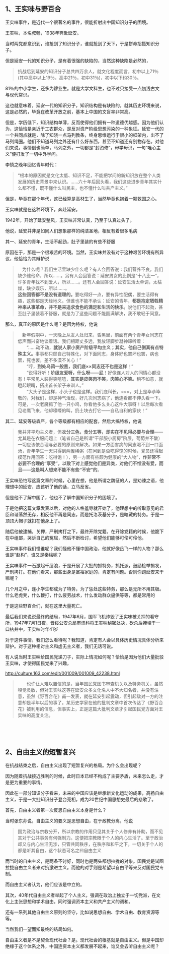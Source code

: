 <h2>1、王实味与野百合</h2><p data-pid="qx2dEr-n">王实味事件，是近代一个很著名的事件，很能折射出中国知识分子的困境。</p><p data-pid="mGJzSXhY">王实味，本名叔翰，1938年奔赴延安。</p><p data-pid="ZxpaZP6V">当时两党都意识到，谁抢到了知识分子，谁就抢到了天下，于是拼命招揽知识分子。</p><p data-pid="3WZ_PwmV">但是延安一代的知识分子，是有着很强的缺陷的，当然这种缺陷是必然的，</p><blockquote data-pid="jL3TLzFO">抗战后到延安的知识分子总共四万余人，就文化程度而言，初中以上71％(其中高中以上19％，高中21％，初中31％)，初中以下约30％。</blockquote><p data-pid="bXPfvD9l">81％的中小学生，还多为肄业生。就是大学文科生，也不过只接受一点初浅古文与现代常识。</p><p data-pid="HF5elHjk">这也就意味着，延安一代的知识分子，知识结构是有缺陷的，就其历史环境来说，这是必然的，毕竟在改革开放之前，基本上中国的文盲率非常高。</p><p data-pid="Z2ebouh9">但是，学历低下，知识结构单薄，反而使得他们拥有一种道德优越感。因为他们认为，这恰恰是亲近于工农群众，是反对资产阶级思想污染的一种象征。延安一代的一个共同点就是，除了知晓一点马列教条，终身思维运行于很小的框架内，出不了马列绳圈。他们不知道马列之外还有什么好东西，甚至不知道还有别物存在。对他们来说，事情倒也简单，马列之外，一切都是“封资修”，毋学毋识，一句“唯心主义”便打发了一切中外学问。</p><p data-pid="3TPeFzP5">李慎之晚年回忆青年时代：</p><blockquote data-pid="uzMKlJtT">“根本的原因就是文化太低、知识不足，不能把学问的新知识放在整个人类发展的历史背景中来认识。……六十年后回头看，我们这些进步青年其实什么都不懂，既不懂什么叫民主，也不懂什么叫共产主义。”</blockquote><p data-pid="l6-Zry0R">但是，毕竟在那个年代，这已经算是高材生了，当然毕竟也抱着一颗救国之心。</p><p data-pid="Oser-jO0">王实味就是在这种环境下，奔赴延安。</p><p data-pid="q1sFVkhm">1942年，开始了延安整风，王实味非常认真，乃至于认真过头了。</p><p data-pid="niHXmytw">他说，延安并非是如同人们想象那样的纯洁圣地，相反有着很多毛病</p><p data-pid="5kWX47CV">其一、延安的青年，生活不起劲，肚子里装的有些不舒服</p><p data-pid="d3DnyMxV">原因在于，那是一个很艰苦的环境。当然，王实味并没有对于这种艰苦环境有所异议，他恰恰为其辩护说</p><blockquote data-pid="YtbGbV6Q">　为什么呢？我们生活里缺少什么呢？有人会回答说：我们营养不良，我们缺少维他命，所以……。另有人会回答说：延安男女的比例是“十八比一”，许多青年找不到爱人，所以……。还有人会回答说：延安生活太单调，太枯燥，缺少娱乐，所以……。 <br/> <b>这些回答都不是没有道理的。</b>要吃得好一点，要有异性配偶，要生活得有趣，这些都是天经地义。但谁也不能不承认：延安的青年，<b>都是抱定牺牲精神来从事革命，并不是来追求食色的满足和生活的快乐。</b>说他们不起劲，甚至肚子里装着不舒服，就是为了这些问题不能圆满解决，我不敢轻于同意。 </blockquote><p data-pid="BMrP3vmf">那么，真正的原因是什么呢？是因为特权，他说</p><blockquote data-pid="9fCvhyC8">　新年假期中，一天晚上从友人处归来，昏黑里，前面有两个青年女同志在低声而兴奋地谈着话。我们相距丈多远，我放轻脚步凝神谛听着： <br/>　　“……动不动，<b>就说人家小资产阶级平均主义；其实，他自己倒真有点特殊主义。</b>事事都只顾自己特殊化，对下面同志，身体好也罢坏也罢，病也罢，死也罢，差不多漠不关心！” <br/>　　“哼，<b>到处乌鸦一般黑，我们底××同志还不也是这样</b>！” <br/>　　“说得好听！<b>阶级友爱呀，什么呀——屁</b>！好像连人对人的同情心都没有！平常见人装得笑嘻嘻，<b>其实是皮笑肉不笑，肉笑心不笑。</b>稍不如意，就瞪起眼睛，搭出首长架子来训人。” <br/>　　“大头子是这样，小头子也是这样。我们底科长，×××，对上是毕恭毕敬的，对我们，却是神气活现，好几次同志病了，他连看都不伸头看一下。可是，一次老魔抓了他一只小鸡，你看他多么关心这件大事呀！以后每次看见老鹰飞来，他却嚎嚎的叫，扔土块去打它——自私自利的家伙！” </blockquote><p data-pid="6Rewz8J0">其二、延安等级森严，各个等级都有相应的配套，然后大搞特权，他说</p><blockquote data-pid="PTv3Amg3">我并非平均主义者，但<b>衣分三色，食分五等，却实在不见得必要与合理</b>——尤其是在衣服问题上（笔者自己是所谓“干部服小厨房”阶层，葡萄并不酸）一切应该依合理与必要的原则来解决。如果一方面害病的同志喝不到一口面汤，青年学生一天只得到两餐稀粥（在问到是否吃得饱的时候，党员还得起模范作用回答：吃得饱！），另一方面有些颇为健康的“大人物”，<b>作非常不必要不合理的“享受”，以致下对上感觉他们是异类，对他们不惟没有爱，而且——这是叫人想来不能不有些“不安”的</b>。 </blockquote><p data-pid="p5wDpXKZ">王实味恐怕写这篇文章的时候，心里在想，他是所谓之魏征的人，是劝谏之语，他理想中的延安，应该听了他的话，立马反省。</p><p data-pid="YS1UWl96">但是他不了解中国了，他也不了解中国知识分子的困境了。</p><p data-pid="9axKWUA1">于是他把这篇文章发表以后，对他的人格羞辱就开始了，他理想中的听取意见的君臣和谐荡然无存，相反他不再是同志，而是托洛茨基分子，是暗藏的特务。于是一顶顶大帽子就扣在他身上了。</p><p data-pid="fdlTEFj3">随后他被逮捕，关押，严刑拷打之下，最终开除党籍。在开除党籍的时候，他跪下在中组部，哭诉自己的冤屈，然后不断检讨，希望他们能够可伶可伶他。</p><p data-pid="EHFKNKwZ">王实味事件我们怪谁呢？我们怪他不懂中国政治，他就好像岳飞一样的人物？那么谁是“赵构”，谁又是秦桧呢？</p><p data-pid="UWsjKmjt">王实味事件一石激起千层浪，于是开展了大批的抓特务，抓托派，鼓励检举揭发，严刑拷打。在他们看来，那些出身是富裕家庭的，肯定有问题。否则你跑延安来干嘛呢？</p><p data-pid="xYmA5ceC">几个月之中，连小学生都成为了特务，为了惩处这些特务，那么是无所不用其极。什么老虎凳，什么鞭打，什么疲劳战术，什么发动群众逼供等等，都是常用的</p><p data-pid="XGWNG7IW">于是这些野百合们，就在这里大量死亡。</p><p data-pid="z08W99uu">最后我们来说说最终的结局，1947年6月，国军飞机炸毁了王实味被关押的看守所，1947年7月1日夜，晋绥公安总局审讯科将王实味秘密处决，砍杀后掩埋于一口枯井中，王实味时年41岁</p><p data-pid="czo8_gWB">对于这件事情，我们怎么看待呢？我知道，肯定有人会以具体历史情况具体分析来辩护。对于这种相对主义和虚无主义者，我们无话可说。</p><p data-pid="-XZg93vv">有人说当时王实味给国民党递刀子，实际上情况如何呢？恰恰是因为他们大量批驳王实味，才使得国民党来了兴趣，</p><a href="https://link.zhihu.com/?target=http%3A//culture.163.com/edit/001009/001009_42238.html" data-draft-node="block" data-draft-type="link-card" class=" external" target="_blank" rel="nofollow noreferrer"><span class="invisible">http://</span><span class="visible">culture.163.com/edit/00</span><span class="invisible">1009/001009_42238.html</span><span class="ellipsis"></span></a><blockquote data-pid="YSS0J34m"> 　　也许让人难以置信的是，当年国民党图书审查机关以及特务机关，虽然嗅觉灵敏，但对王实味这等在延安众多文化名人中不大知名者，并没有注意，虽然《野百合花》甫一发表，就在延安引起震动，但引起敌对一方的注意却是半年以后的事了。某历史学家在他的批判文章中首次传达了《野百合花》被利用的信息，但事实上，正是这篇大批判文章才引起国民党方面对王实味的高度关注。</blockquote><p class="ztext-empty-paragraph"><br/></p><p class="ztext-empty-paragraph"><br/></p><h2>2、自由主义的短暂复兴</h2><p data-pid="0NKaHU20">在抗战结束之后，自由主义出现了短暂复兴的格局。为什么会出现呢？</p><p data-pid="07GD6OIw">因为随着抗战接近胜利的时候，此时日本已经不构成了主要矛盾，未来怎么走，才是更为重要的事情。</p><p data-pid="Li8igX4w">因此在一部分知识分子看来，未来的中国应该是继承新文化运动的成果，高扬自由主义，于是一大批知识分子登台亮相，成为20世纪中国思想史最后的悲歌了。</p><p data-pid="CffhM9Jo">首先，自由主义者第一次反思自由主义本身是什么？</p><p data-pid="9kKUl86I">当时张东荪说，自由主义的要义是思想自由，在于政教分离，他说</p><blockquote data-pid="72vlfEaW">国为政治与宗教分开，所以宗教的作用只见其关于个人修养有补助，而不见其对于公共事务有何强制力。这便把宗教限于个人的内心生活了。至于政治却又与内心生活无涉，只管共同秩序，在秩序和和平之下，一切关于个人的都是听其自由，这个状态可名之曰自由主义</blockquote><p data-pid="9UHA6zMk">而当时的自由主义，是两条不讨好，同时也是两头都想拉拢的对象。国民党是试图拉拢自由主义者来对抗激进主义。而他的对手则是希望以自由平等来反对国民党专制。</p><p data-pid="AqyCpUjD">而自由主义者认为，他们应该是中立的。</p><p data-pid="aZi9RU4T">其次，40年代自由主义者举起了个人主义，强调在政治上独立于一切党派，在文化上主张思想和学术自由。同时强调资本主义和共产主义的调和。</p><p data-pid="NXoaHxm0">还有一系列其他自由主义原则的坚守，比如说思想自由、学术自由、教育资源等等。</p><p data-pid="gQENxyIt">当然我们一望而知最终的结局如何。</p><p data-pid="jBfMZgYi">自由主义者是不是契合现代社会？是。现代社会的根基就是自由主义。但是中国却绝缘于这个体系之外，中国连资本主义都发展不起来，谁又会去听自由主义呢？</p><p></p><p></p>